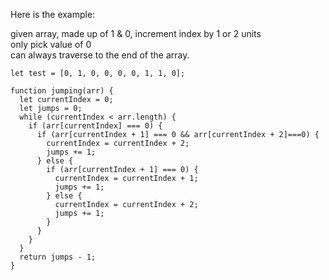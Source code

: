 Here is the example: 

given array, made up of 1 & 0, increment index by 1 or 2 units  
only pick value of 0   
can always traverse to the end of the array.   

```
let test = [0, 1, 0, 0, 0, 0, 1, 1, 0];

function jumping(arr) {
  let currentIndex = 0;
  let jumps = 0;
  while (currentIndex < arr.length) {
    if (arr[currentIndex] === 0) {
      if (arr[currentIndex + 1] === 0 && arr[currentIndex + 2]===0) {
        currentIndex = currentIndex + 2;
        jumps += 1;
      } else {
        if (arr[currentIndex + 1] === 0) {
          currentIndex = currentIndex + 1;
          jumps += 1;
        } else {
          currentIndex = currentIndex + 2;
          jumps += 1;
        }
      }
    }
  }
  return jumps - 1;
}
```